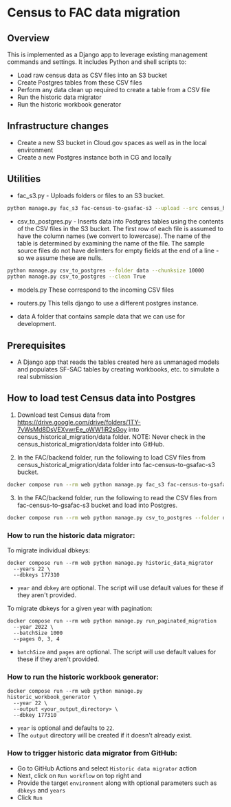 # Census to FAC data migration

## Overview

This is implemented as a Django app to leverage existing management commands and settings. It includes Python and shell scripts to:

* Load raw census data as CSV files into an S3 bucket
* Create Postgres tables from these CSV files
* Perform any data clean up required to create a table from a CSV file
* Run the historic data migrator
* Run the historic workbook generator

## Infrastructure changes

* Create a new S3 bucket in Cloud.gov spaces as well as in the local environment
* Create a new Postgres instance both in CG and locally

## Utilities

* fac_s3.py - Uploads folders or files to an S3 bucket.

```bash
python manage.py fac_s3 fac-census-to-gsafac-s3 --upload --src census_historical_migration/data
```

* csv_to_postgres.py - Inserts data into Postgres tables using the contents of the CSV files in the S3 bucket. The first row of each file is assumed to have the column names (we convert to lowercase). The name of the table is determined by examining the name of the file. The sample source files do not have delimters for empty fields at the end of a line - so we assume these are nulls.

```bash
python manage.py csv_to_postgres --folder data --chunksize 10000
python manage.py csv_to_postgres --clean True
```

* models.py These correspond to the incoming CSV files
* routers.py This tells django to use a different postgres instance.

* data A folder that contains sample data that we can use for development.

## Prerequisites

* A Django app that reads the tables created here as unmanaged models and populates SF-SAC tables by creating workbooks, etc. to simulate a real submission

## How to load test Census data into Postgres

1.  Download test Census data from https://drive.google.com/drive/folders/1TY-7yWsMd8DsVEXvwrEe_oWW1iR2sGoy into census_historical_migration/data folder.
NOTE:  Never check in the census_historical_migration/data folder into GitHub.

2.  In the FAC/backend folder, run the following to load CSV files from census_historical_migration/data folder into fac-census-to-gsafac-s3 bucket.
```bash
docker compose run --rm web python manage.py fac_s3 fac-census-to-gsafac-s3 --upload --src census_historical_migration/data
```

3.  In the FAC/backend folder, run the following to read the CSV files from fac-census-to-gsafac-s3 bucket and load into Postgres.
```bash
docker compose run --rm web python manage.py csv_to_postgres --folder data --chunksize 10000
```

### How to run the historic data migrator:
To migrate individual dbkeys:
```
docker compose run --rm web python manage.py historic_data_migrator
  --years 22 \
  --dbkeys 177310
```
- `year` and `dbkey` are optional. The script will use default values for these if they aren't provided.

To migrate dbkeys for a given year with pagination:
```
docker compose run --rm web python manage.py run_paginated_migration
  --year 2022 \
  --batchSize 1000
  --pages 0, 3, 4
```
- `batchSize` and `pages` are optional. The script will use default values for these if they aren't provided.

### How to run the historic workbook generator:
```
docker compose run --rm web python manage.py historic_workbook_generator \
  --year 22 \
  --output <your_output_directory> \
  --dbkey 177310
```
- `year` is optional and defaults to `22`.
- The `output` directory will be created if it doesn't already exist.

### How to trigger historic data migrator from GitHub:
- Go to GitHub Actions and select `Historic data migrator` action
- Next, click on `Run workflow` on top right and
- Provide the target `environment` along with optional parameters such as `dbkeys` and `years`
- Click `Run`
